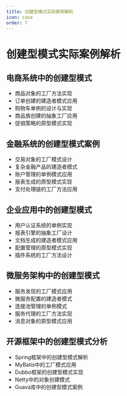 ```yaml
---
title: 创建型模式实际案例解析
icon: case
order: 7
---
```


# 创建型模式实际案例解析

## 电商系统中的创建型模式

- 商品对象的工厂方法实现
- 订单创建的建造者模式应用
- 购物车单例的设计与实现
- 商品族创建的抽象工厂应用
- 促销策略的原型模式实现

## 金融系统的创建型模式案例

- 交易对象的工厂模式设计
- 复杂金融产品的建造者模式
- 账户管理的单例模式应用
- 报表生成的原型模式实现
- 支付处理链的工厂方法应用

## 企业应用中的创建型模式

- 用户认证系统的单例实现
- 报表引擎的抽象工厂设计
- 文档生成的建造者模式应用
- 配置管理的原型模式实现
- 插件系统的工厂方法设计

## 微服务架构中的创建型模式

- 服务发现的工厂模式应用
- 微服务配置的建造者模式
- 连接池管理的单例模式
- 服务代理的工厂方法实现
- 消息对象的原型模式应用

## 开源框架中的创建型模式分析

- Spring框架中的创建型模式解析
- MyBatis中的工厂模式应用
- Dubbo框架的创建型模式实现
- Netty中的对象创建模式
- Guava库中的创建型模式案例
